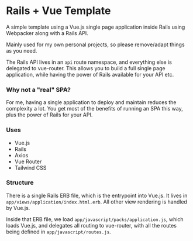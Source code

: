 # Rails + Vue Template

A simple template using a Vue.js single page application inside Rails using Webpacker along with a Rails API.

Mainly used for my own personal projects, so please remove/adapt things as you need.

The Rails API lives in an `api` route namespace, and everything else is delegated to vue-router. This allows you to build a full single page application, while having the power of Rails available for your API etc.

### Why not a "real" SPA?

For me, having a single application to deploy and maintain reduces the complexity a lot. You get most of the benefits of running an SPA this way, plus the power of Rails for your API.

### Uses

- Vue.js
- Rails
- Axios
- Vue Router
- Tailwind CSS

### Structure

There is a single Rails ERB file, which is the entrypoint into Vue.js. It lives in `app/views/application/index.html.erb`. All other view rendering is handled by Vue.js.

Inside that ERB file, we load `app/javascript/packs/application.js`, which loads Vue.js, and delegates all routing to vue-router, with all the routes being defined in `app/javascript/routes.js`.
